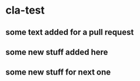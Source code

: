 # cla-test

## some text added for a pull request

## some new stuff added here

## some new stuff for next one
